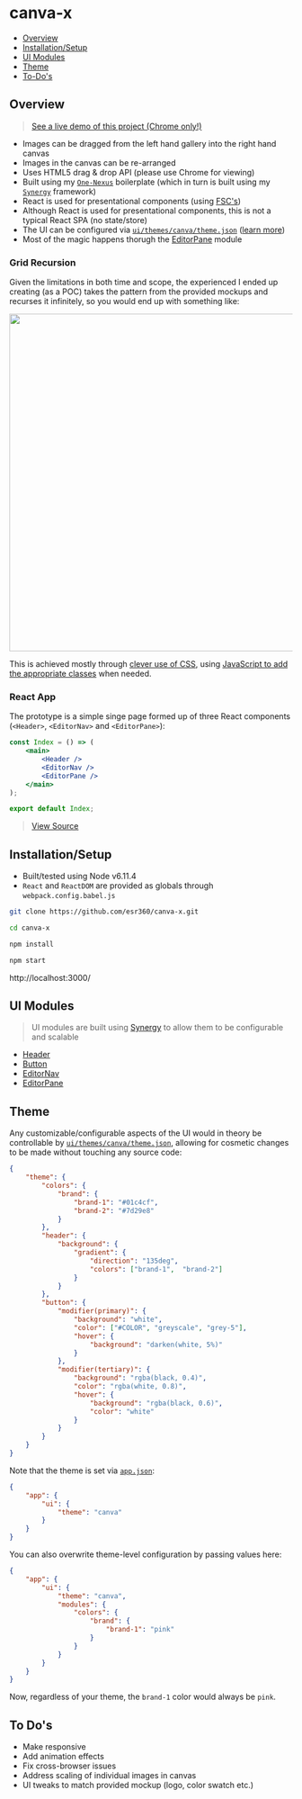 # canva-x

* [Overview](#overview)
* [Installation/Setup](#installation-setup)
* [UI Modules](#ui-modules)
* [Theme](#theme)
* [To-Do's](#to-dos)

## Overview

> [See a live demo of this project (Chrome only!)](http://edmundreed.com/canva)

* Images can be dragged from the left hand gallery into the right hand canvas
* Images in the canvas can be re-arranged
* Uses HTML5 drag & drop API (please use Chrome for viewing)
* Built using my [`One-Nexus`](https://github.com/esr360/One-Nexus) boilerplate (which in turn is built using my [`Synergy`](https://github.com/esr360/Synergy) framework)
* React is used for presentational components (using [FSC's](https://javascriptplayground.com/functional-stateless-components-react/))
* Although React is used for presentational components, this is not a typical React SPA (no state/store)
* The UI can be configured via [`ui/themes/canva/theme.json`](https://github.com/esr360/canva-x/blob/master/src/ui/themes/canva/theme.json) ([learn more](#theme))
* Most of the magic happens thorugh the [EditorPane](https://github.com/esr360/canva-x/tree/master/src/ui/modules/objects/editorPane) module

### Grid Recursion

Given the limitations in both time and scope, the experienced I ended up creating (as a POC) takes the pattern from the provided mockups and recurses it infinitely, so you would end up with something like:

<img src="http://edmundreed.com/canva/assets/images/infinite.png" width="600px">

This is achieved mostly through [clever use of CSS](https://github.com/esr360/canva-x/blob/master/src/ui/modules/objects/editorPane/editorPane.scss#L35), using [JavaScript to add the appropriate classes](https://github.com/esr360/canva-x/blob/master/src/ui/modules/objects/editorPane/editorPane.js#L42) when needed.

### React App

The prototype is a simple singe page formed up of three React components (`<Header>`, `<EditorNav>` and `<EditorPane>`):

```jsx
const Index = () => (
    <main>
        <Header />
        <EditorNav />
        <EditorPane />
    </main>
);

export default Index;
```

> [View Source](https://github.com/esr360/canva-x/blob/master/src/views/pages/index.jsx)

## Installation/Setup

* Built/tested using Node v6.11.4
* `React` and `ReactDOM` are provided as globals through `webpack.config.babel.js`

```bash
git clone https://github.com/esr360/canva-x.git
```

```bash
cd canva-x
```

```bash
npm install
```

```bash
npm start
```

http://localhost:3000/

## UI Modules

> UI modules are built using [Synergy](https://github.com/esr360/Synergy) to allow them to be configurable and scalable

* [Header](https://github.com/esr360/canva-x/tree/master/src/ui/modules/objects/header)
* [Button](https://github.com/esr360/canva-x/tree/master/src/ui/modules/elements/button)
* [EditorNav](https://github.com/esr360/canva-x/tree/master/src/ui/modules/objects/editorNav)
* [EditorPane](https://github.com/esr360/canva-x/tree/master/src/ui/modules/objects/editorPane)

## Theme

Any customizable/configurable aspects of the UI would in theory be controllable by [`ui/themes/canva/theme.json`](https://github.com/esr360/canva-x/blob/master/src/ui/themes/canva/theme.json), allowing for cosmetic changes to be made without touching any source code:

```json
{
    "theme": {
        "colors": {
            "brand": {
                "brand-1": "#01c4cf",
                "brand-2": "#7d29e8"
            }
        },
        "header": {
            "background": {
                "gradient": {
                    "direction": "135deg",
                    "colors": ["brand-1",  "brand-2"]
                }
            }
        },
        "button": {
            "modifier(primary)": {
                "background": "white",
                "color": ["#COLOR", "greyscale", "grey-5"],
                "hover": {
                    "background": "darken(white, 5%)"
                }
            },
            "modifier(tertiary)": {
                "background": "rgba(black, 0.4)",
                "color": "rgba(white, 0.8)",
                "hover": {
                    "background": "rgba(black, 0.6)",
                    "color": "white"
                }
            }
        }
    }
}
```

Note that the theme is set via [`app.json`](https://github.com/esr360/canva-x/blob/master/src/app.json):

```json
{
    "app": {
        "ui": {
            "theme": "canva"
        }
    }
}
```

You can also overwrite theme-level configuration by passing values here:

```json
{
    "app": {
        "ui": {
            "theme": "canva",
            "modules": {
                "colors": {
                    "brand": {
                        "brand-1": "pink"
                    }
                }
            }
        }
    }
}
```

Now, regardless of your theme, the `brand-1` color would always be `pink`.

## To Do's

* Make responsive
* Add animation effects
* Fix cross-browser issues
* Address scaling of individual images in canvas
* UI tweaks to match provided mockup (logo, color swatch etc.)